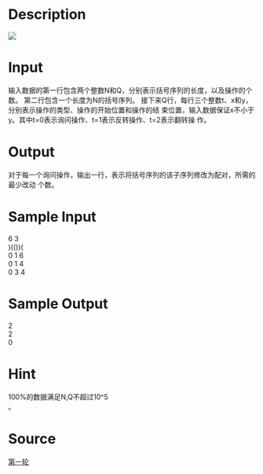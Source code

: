 
# Description

<div class="content"> <img border="0" src="/source/bzoj/2209/img/aHR0cHM6Ly9seWRzeS5jb20vSnVkZ2VPbmxpbmUvaW1hZ2VzLzIyMDkuanBn.jpg"/> 
</div>

# Input

<div class="content">输入数据的第一行包含两个整数N和Q，分别表示括号序列的长度，以及操作的个数。 
第二行包含一个长度为N的括号序列。 
接下来Q行，每行三个整数t、x和y，分别表示操作的类型、操作的开始位置和操作的结
束位置，输入数据保证x不小于y。其中t=0表示询问操作、t=1表示反转操作、t=2表示翻转操
作。 </div>

# Output

<div class="content">   对于每一个询问操作，输出一行，表示将括号序列的该子序列修改为配对，所需的最少改动
个数。 </div>

# Sample Input

<div class="content"><span class="sampledata">6 3       <br/>
)(())( <br/>
0 1 6 <br/>
0 1 4 <br/>
0 3 4 </span></div>

# Sample Output

<div class="content"><span class="sampledata">2<br/>
2<br/>
0<br/>
</span></div>

# Hint

<div class="content"><p>100%的数据满足N,Q不超过10^5<br/>
。 </p></div>

# Source

<div class="content"><p><a href="problemset.php?search=第一轮">第一轮</a></p></div>

